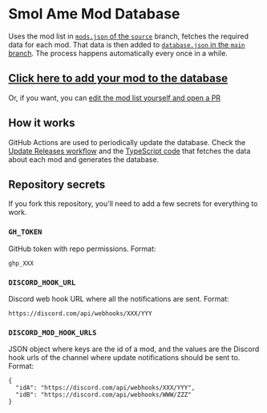 # Smol Ame Mod Database

Uses the mod list in [`mods.json` of the `source`](https://github.com/MegaPiggy/smol-ame-mod-database/blob/source/mods.json) branch, fetches the required data for each mod. That data is then added to [`database.json` in the `main` branch](https://github.com/MegaPiggy/smol-ame-mod-database/blob/main/database.json). The process happens automatically every once in a while.

## [Click here to add your mod to the database](https://github.com/MegaPiggy/smol-ame-mod-database/issues/new?assignees=MegaPiggy&labels=add-mod&template=add-mod.yml&title=%5BYour+mod+name+here%5D)

Or, if you want, you can [edit the mod list yourself and open a PR](https://github.com/MegaPiggy/smol-ame-mod-database/edit/source/mods.json)

## How it works

GitHub Actions are used to periodically update the database. Check the [Update Releases workflow](https://github.com/MegaPiggy/smol-ame-mod-database/blob/source/.github/workflows/update-releases.yml) and the [TypeScript code](https://github.com/MegaPiggy/smol-ame-mod-database/tree/source/fetch-mods) that fetches the data about each mod and generates the database.

## Repository secrets

If you fork this repository, you'll need to add a few secrets for everything to work.

### `GH_TOKEN`

GitHub token with repo permissions. Format:

```
ghp_XXX
```

### `DISCORD_HOOK_URL`

Discord web hook URL where all the notifications are sent. Format:

```
https://discord.com/api/webhooks/XXX/YYY
```

### `DISCORD_MOD_HOOK_URLS`

JSON object where keys are the id of a mod, and the values are the Discord hook urls of the channel where update notifications should be sent to. Format:

```
{
  "idA": "https://discord.com/api/webhooks/XXX/YYY",
  "idB": "https://discord.com/api/webhooks/WWW/ZZZ"
}
```
